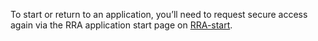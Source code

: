 To start or return to an application, you’ll need to request secure access again via the RRA application start page on [RRA-start](/start).
